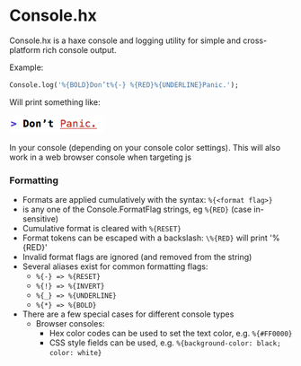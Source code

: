 # Console.hx

Console.hx is a haxe console and logging utility for simple and cross-platform rich console output.

Example:
````haxe
Console.log('%{BOLD}Don’t%{-} %{RED}%{UNDERLINE}Panic.');
````
Will print something like:

![don't-panic](images/don't-panic.png)

In your console (depending on your console color settings). This will also work in a web browser console when targeting js

### Formatting
- Formats are applied cumulatively with the syntax: `%{<format flag>}`
- <format flag> is any one of the Console.FormatFlag strings, eg `%{RED}` (case in-sensitive)
- Cumulative format is cleared with `%{RESET}`
- Format tokens can be escaped with a backslash: `\%{RED}` will print '\%{RED}'
- Invalid format flags are ignored (and removed from the string)
- Several aliases exist for common formatting flags:
  - `%{-} => %{RESET}`
  - `%{!} => %{INVERT}`
  - `%{_} => %{UNDERLINE}`
  - `%{*} => %{BOLD}`
- There are a few special cases for different console types
  - Browser consoles:
    - Hex color codes can be used to set the text color, e.g. `%{#FF0000}`
    - CSS style fields can be used, e.g. `%{background-color: black; color: white}`